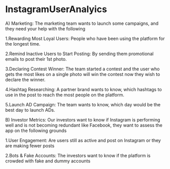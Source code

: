 # InstagramUserAnalyics

A) Marketing: The marketing team wants to launch some campaigns, and they need your help with the following

1.Rewarding Most Loyal Users: People who have been using the platform for the longest time.

2.Remind Inactive Users to Start Posting: By sending them promotional emails to post their 1st photo.

3.Declaring Contest Winner: The team started a contest and the user who gets the most likes on a single photo will win the contest now they wish to declare the winner.

4.Hashtag Researching: A partner brand wants to know, which hashtags to use in the post to reach the most people on the platform.

5.Launch AD Campaign: The team wants to know, which day would be the best day to launch ADs.


B) Investor Metrics: Our investors want to know if Instagram is performing well and is not becoming redundant like Facebook, they want to assess the app on the following grounds

1.User Engagement: Are users still as active and post on Instagram or they are making fewer posts

2.Bots & Fake Accounts: The investors want to know if the platform is crowded with fake and dummy accounts
